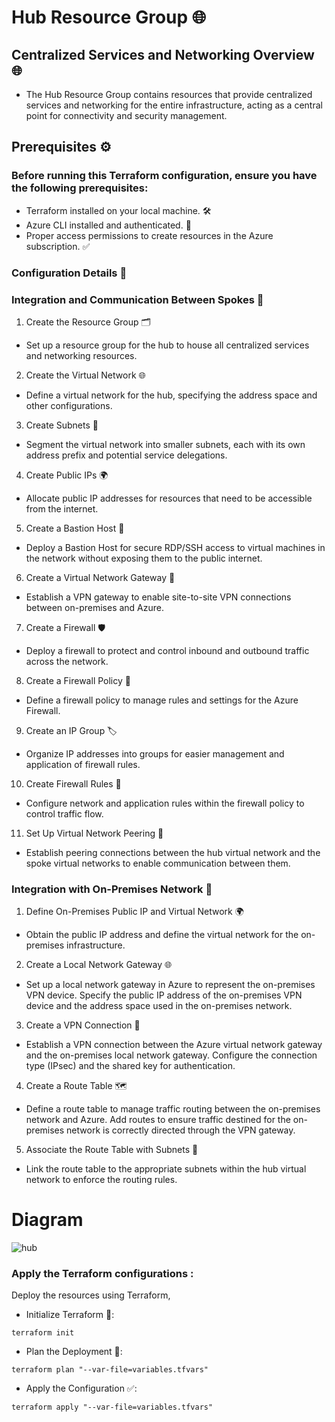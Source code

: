 # Hub Resource Group 🌐

## Centralized Services and Networking Overview 🌐
- The Hub Resource Group contains resources that provide centralized services and networking for the entire infrastructure, acting as a central point for connectivity and security management.

## Prerequisites ⚙️
### Before running this Terraform configuration, ensure you have the following prerequisites:

- Terraform installed on your local machine. 🛠️
- Azure CLI installed and authenticated. 🔑
- Proper access permissions to create resources in the Azure subscription. ✅
### Configuration Details 📝
### Integration and Communication Between Spokes 🔗
1. Create the Resource Group 🗂️
- Set up a resource group for the hub to house all centralized services and networking resources.

2. Create the Virtual Network 🌐
- Define a virtual network for the hub, specifying the address space and other configurations.

3. Create Subnets 🧩
- Segment the virtual network into smaller subnets, each with its own address prefix and potential service delegations.

4. Create Public IPs 🌍
- Allocate public IP addresses for resources that need to be accessible from the internet.

5. Create a Bastion Host 🔐
- Deploy a Bastion Host for secure RDP/SSH access to virtual machines in the network without exposing them to the public internet.

6. Create a Virtual Network Gateway 🔗
- Establish a VPN gateway to enable site-to-site VPN connections between on-premises and Azure.

7. Create a Firewall 🛡️
- Deploy a firewall to protect and control inbound and outbound traffic across the network.

8. Create a Firewall Policy 📜
- Define a firewall policy to manage rules and settings for the Azure Firewall.

9. Create an IP Group 🏷️
- Organize IP addresses into groups for easier management and application of firewall rules.

10. Create Firewall Rules 🔧
- Configure network and application rules within the firewall policy to control traffic flow.

11. Set Up Virtual Network Peering 🔄
- Establish peering connections between the hub virtual network and the spoke virtual networks to enable communication between them.

### Integration with On-Premises Network 🏢
1. Define On-Premises Public IP and Virtual Network 🌍
- Obtain the public IP address and define the virtual network for the on-premises infrastructure.

2. Create a Local Network Gateway 🌐
- Set up a local network gateway in Azure to represent the on-premises VPN device. Specify the public IP address of the on-premises VPN device and the address space used in the on-premises network.

3. Create a VPN Connection 🔗
- Establish a VPN connection between the Azure virtual network gateway and the on-premises local network gateway. Configure the connection type (IPsec) and the shared key for authentication.

4. Create a Route Table 🗺️
- Define a route table to manage traffic routing between the on-premises network and Azure. Add routes to ensure traffic destined for the on-premises network is correctly directed through the VPN gateway.

5. Associate the Route Table with Subnets 🔗
- Link the route table to the appropriate subnets within the hub virtual network to enforce the routing rules.


# Diagram
![hub](/home/aflalahmad/terraform-hub-and-spoke/Images/hub.png)

### Apply the Terraform configurations :
Deploy the resources using Terraform,
- Initialize Terraform 🔄:
```
terraform init
```
- Plan the Deployment 📝:

```
terraform plan "--var-file=variables.tfvars"
```
- Apply the Configuration ✅:
```
terraform apply "--var-file=variables.tfvars"
```
